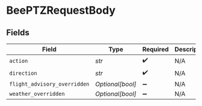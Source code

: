# BeePTZRequestBody


## Fields

| Field                        | Type                         | Required                     | Description                  |
| ---------------------------- | ---------------------------- | ---------------------------- | ---------------------------- |
| `action`                     | *str*                        | :heavy_check_mark:           | N/A                          |
| `direction`                  | *str*                        | :heavy_check_mark:           | N/A                          |
| `flight_advisory_overridden` | *Optional[bool]*             | :heavy_minus_sign:           | N/A                          |
| `weather_overridden`         | *Optional[bool]*             | :heavy_minus_sign:           | N/A                          |
